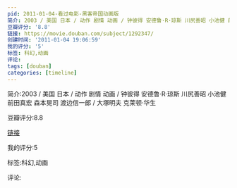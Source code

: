 ```yaml
---
pid: 2011-01-04-看过电影-黑客帝国动画版
简介: 2003 / 美国 日本 / 动作 剧情 动画 / 钟彼得 安德鲁·R·琼斯 川尻善昭 小池健 前田真宏 森本晃司 渡边信一郎 / 大塚明夫 克莱顿·华生
豆瓣评分: '8.8'
链接: https://movie.douban.com/subject/1292347/
创建时间: '2011-01-04 19:06:59'
我的评分: '5'
标签: 科幻,动画
评论:
tags: [douban]
categories: [timeline]
---
```

简介:2003 / 美国 日本 / 动作 剧情 动画 / 钟彼得 安德鲁·R·琼斯 川尻善昭 小池健 前田真宏 森本晃司 渡边信一郎 / 大塚明夫 克莱顿·华生

豆瓣评分:8.8

[链接](https://movie.douban.com/subject/1292347/)

我的评分:5

标签:科幻,动画

评论:

